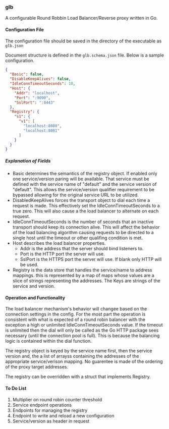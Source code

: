 ### glb
A configurable Round Robbin Load Balancer/Reverse proxy written in Go.

#### Configuration File
The configuration file should be saved in the directory of the executable as `glb.json`

Document structure is defined in the `glb.schema.json` file. Below is a sample configuration. 

```json
{
  "Basic": false,
  "DisableKeepAlives": false,
  "IdleConnTimeoutSeconds": 10,
  "Host": {
    "Addr": "localhost",
    "Port": ":9090",
    "SslPort": ":8443"
  },
  "Registry": {
    "s1": {
      "v1": [
        "localhost:8080",
        "localhost:8081"
      ]
    }
  }
}
```

##### Explanation of Fields
* Basic determines the semantics of the registry object. If enabled only one service/version 
paring will be available. That service must be defined with the service name of "default" and 
the service version of "default". This allows the service/version qualifier requirement to be 
bypassed allowing for the original service URL to be utilized. 
* DisabledKeepAlives forces the transport object to dial each time a request is made. This 
effectively set the IdleConnTimeoutSeconds to a true zero. This will also cause a the load 
balancer to alternate on each request.
* IdleConnTimeoutSeconds is the number of seconds that an inactive transport should keep its 
connection alive. This will affect the behavior of the load balancing algorithm causing requests
to be directed to a single host until the timeout or other qualifing condition is met. 
* Host describes the load balancer properties.
    * Addr is the address that the server should bind listeners to. 
    * Port is the HTTP port the server will use. 
    * SslPort is the HTTPS port the server will use. If blank only HTTP will be used. 
* Registry is the data store that handles the service/name to address mappings. this is represented 
by a map of maps whose values are a slice of strings representing the addresses. The Keys are 
strings of the service and version. 

#### Operation and Functionality
The load balancer mechanism's behavior will changee based on the connection settings in the config. 
For the most part the operation is consistent with what is expected of a round robin balancer with 
the exception a high or unlimited IdleConnTimeoutSeconds value. If the timeout is unlimited then the 
dial will only be called as the Go HTTP package sees necessary (until the connection pool is full). 
This is because the balancing logic is contained within the dial function. 

The registry object is keyed by the service name first, then the service version and, the a list of 
arrayss containing the addresses of the appropriate service/verison mapping. No guarentee is made of
the ordering of the proxy target addresses.

The registry can be overridden with a struct that implements Registry.

#### To Do List
1. Multiplier on round robin counter threshold
2. Service endpoint operations
3. Endpoints for managing the registry
4. Endpoint to write and reload a new configuration
5. Service/version as header in request


